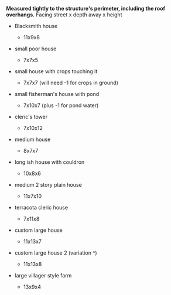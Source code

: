 **Measured tightly to the structure's perimeter, including the roof overhangs.**
Facing street x depth away x height

- Blacksmith house
  - 11x9x8

- small poor house
  - 7x7x5

- small house with crops touching it
  - 7x7x7 (will need -1 for crops in ground)

- small fisherman's house with pond
  - 7x10x7 (plus -1 for pond water)

- cleric's tower
  - 7x10x12

- medium house
  - 8x7x7

- long ish house with couldron
  - 10x8x6

- medium 2 story plain house
  - 11x7x10

- terracota cleric house
  - 7x11x8

- custom large house
  - 11x13x7

- custom large house 2 (variation ^)
  - 11x13x8

- large villager style farm 
  - 13x9x4